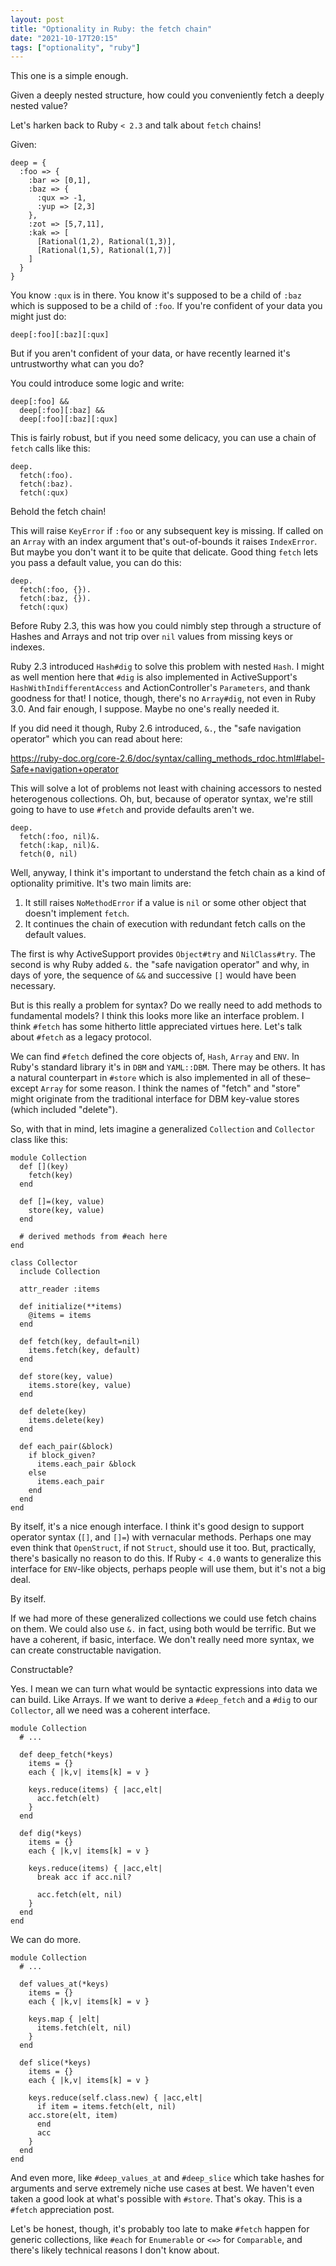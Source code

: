 ```yaml
---
layout: post
title: "Optionality in Ruby: the fetch chain"
date: "2021-10-17T20:15"
tags: ["optionality", "ruby"]
---
```


This one is a simple enough.

Given a deeply nested structure, how could you conveniently fetch a
deeply nested value?

Let's harken back to Ruby `< 2.3` and talk about `fetch` chains!

<!-- more -->

Given:

    deep = {
      :foo => {
        :bar => [0,1],
        :baz => {
          :qux => -1,
          :yup => [2,3]
        },
        :zot => [5,7,11],
        :kak => [
          [Rational(1,2), Rational(1,3)],
          [Rational(1,5), Rational(1,7)]
        ]
      }
    }

You know `:qux` is in there. You know it's supposed to be a child of
`:baz` which is supposed to be a child of `:foo`. If you're confident
of your data you might just do:

    deep[:foo][:baz][:qux]

But if you aren't confident of your data, or have recently learned
it's untrustworthy what can you do?

You could introduce some logic and write:

    deep[:foo] &&
      deep[:foo][:baz] &&
      deep[:foo][:baz][:qux]

This is fairly robust, but if you need some delicacy, you can use a
chain of `fetch` calls like this:

    deep.
      fetch(:foo).
      fetch(:baz).
      fetch(:qux)

Behold the fetch chain!

This will raise `KeyError` if `:foo` or any subsequent key is
missing. If called on an `Array` with an index argument that's
out-of-bounds it raises `IndexError`. But maybe you don't want it to
be quite that delicate. Good thing `fetch` lets you pass a default
value, you can do this:

    deep.
      fetch(:foo, {}).
      fetch(:baz, {}).
      fetch(:qux)

Before Ruby 2.3, this was how you could nimbly step through a
structure of Hashes and Arrays and not trip over `nil` values from
missing keys or indexes.

Ruby 2.3 introduced `Hash#dig` to solve this problem with nested
`Hash`. I might as well mention here that `#dig` is also implemented
in ActiveSupport's `HashWithIndifferentAccess` and ActionController's
`Parameters`, and thank goodness for that! I notice, though, there's
no `Array#dig`, not even in Ruby 3.0. And fair enough, I
suppose. Maybe no one's really needed it.

If you did need it though, Ruby 2.6 introduced, `&.`, the "safe
navigation operator" which you can read about here:

<https://ruby-doc.org/core-2.6/doc/syntax/calling_methods_rdoc.html#label-Safe+navigation+operator>

This will solve a lot of problems not least with chaining accessors to
nested heterogenous collections. Oh, but, because of operator syntax,
we're still going to have to use `#fetch` and provide defaults aren't
we.

    deep.
      fetch(:foo, nil)&.
      fetch(:kap, nil)&.
      fetch(0, nil)

Well, anyway, I think it's important to understand the fetch chain as
a kind of optionality primitive. It's two main limits are:

1.  It still raises `NoMethodError` if a value is `nil` or some other
    object that doesn't implement `fetch`.
2.  It continues the chain of execution with redundant fetch calls on
    the default values.

The first is why ActiveSupport provides `Object#try` and
`NilClass#try`. The second is why Ruby added `&.` the "safe navigation
operator" and why, in days of yore, the sequence of `&&` and
successive `[]` would have been necessary.

But is this really a problem for syntax? Do we really need to add
methods to fundamental models? I think this looks more like an
interface problem. I think `#fetch` has some hitherto little
appreciated virtues here. Let's talk about `#fetch` as a legacy
protocol.

We can find `#fetch` defined the core objects of, `Hash`, `Array` and
`ENV`. In Ruby's standard library it's in `DBM` and `YAML::DBM`. There
may be others. It has a natural counterpart in `#store` which is also
implemented in all of these&#x2013;except `Array` for some reason. I think
the names of "fetch" and "store" might originate from the traditional
interface for DBM key-value stores (which included "delete").

So, with that in mind, lets imagine a generalized `Collection` and
`Collector` class like this:

    module Collection
      def [](key)
        fetch(key)
      end
    
      def []=(key, value)
        store(key, value)
      end
    
      # derived methods from #each here
    end
    
    class Collector
      include Collection
    
      attr_reader :items
    
      def initialize(**items)
        @items = items
      end
    
      def fetch(key, default=nil)
        items.fetch(key, default)
      end
    
      def store(key, value)
        items.store(key, value)
      end
    
      def delete(key)
        items.delete(key)
      end
    
      def each_pair(&block)
        if block_given?
          items.each_pair &block
        else
          items.each_pair
        end
      end
    end

By itself, it's a nice enough interface. I think it's good design to
support operator syntax (`[]`, and `[]=`) with vernacular
methods. Perhaps one may even think that `OpenStruct`, if not
`Struct`, should use it too. But, practically, there's basically no
reason to do this. If Ruby `< 4.0` wants to generalize this interface
for `ENV`-like objects, perhaps people will use them, but it's not a
big deal.

By itself.

If we had more of these generalized collections we could use fetch
chains on them. We could also use `&.` in fact, using both would be
terrific. But we have a coherent, if basic, interface. We don't really
need more syntax, we can create constructable navigation.

Constructable?

Yes. I mean we can turn what would be syntactic expressions into data
we can build. Like Arrays. If we want to derive a `#deep_fetch` and a
`#dig` to our `Collector`, all we need was a coherent interface.

    module Collection
      # ...
    
      def deep_fetch(*keys)
        items = {}
        each { |k,v| items[k] = v }
    
        keys.reduce(items) { |acc,elt|
          acc.fetch(elt)
        }
      end
    
      def dig(*keys)
        items = {}
        each { |k,v| items[k] = v }
    
        keys.reduce(items) { |acc,elt|
          break acc if acc.nil?
    
          acc.fetch(elt, nil)
        }
      end
    end

We can do more.

    module Collection
      # ...
    
      def values_at(*keys)
        items = {}
        each { |k,v| items[k] = v }
    
        keys.map { |elt|
          items.fetch(elt, nil)
        }
      end
    
      def slice(*keys)
        items = {}
        each { |k,v| items[k] = v }
    
        keys.reduce(self.class.new) { |acc,elt|
          if item = items.fetch(elt, nil)
    	acc.store(elt, item)
          end
          acc
        }
      end
    end

And even more, like `#deep_values_at` and `#deep_slice` which take
hashes for arguments and serve extremely niche use cases at best. We
haven't even taken a good look at what's possible with
`#store`. That's okay. This is a `#fetch` appreciation post.

Let's be honest, though, it's probably too late to make `#fetch`
happen for generic collections, like `#each` for `Enumerable` or `<=>`
for `Comparable`, and there's likely technical reasons I don't know
about.

